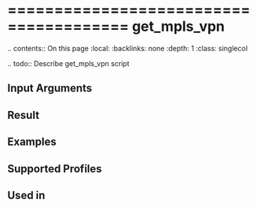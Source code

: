 

=======================================
get_mpls_vpn
=======================================

.. contents:: On this page
    :local:
    :backlinks: none
    :depth: 1
    :class: singlecol

.. todo::
    Describe get_mpls_vpn script

Input Arguments
---------------

Result
------

Examples
--------

Supported Profiles
------------------

Used in
-------
